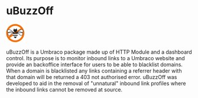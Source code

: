# uBuzzOff #

![uBuzzOff](images/uBuzzOff50.png?raw=true)

uBuzzOff is a Umbraco package made up of HTTP Module and a dashboard control. Its purpose is to monitor inbound links to a Umbraco website and provide an backoffice interface for users to be able to blacklist domains. When a domain is blacklisted any links containing a referrer header with that domain will be returned a 403 not authorised error. uBuzzOff was developed to aid in the removal of "unnatural" inbound link profiles where the inbound links cannot be removed at source.